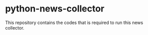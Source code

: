# python-news-collector
This repository contains the codes that is required to run this news collector.
